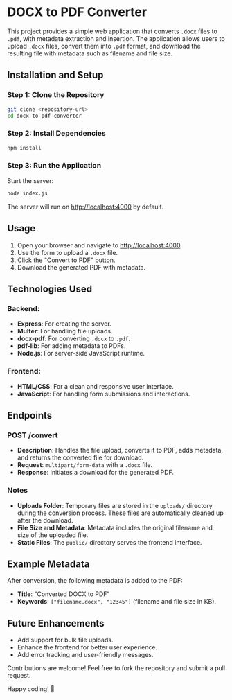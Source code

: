 
# DOCX to PDF Converter

This project provides a simple web application that converts `.docx` files to `.pdf`, with metadata extraction and insertion. The application allows users to upload `.docx` files, convert them into `.pdf` format, and download the resulting file with metadata such as filename and file size.

## Installation and Setup

### Step 1: Clone the Repository

```bash
git clone <repository-url>
cd docx-to-pdf-converter
```

### Step 2: Install Dependencies

```bash
npm install
```

### Step 3: Run the Application

Start the server:

```bash
node index.js
```

The server will run on [http://localhost:4000](http://localhost:4000) by default.

## Usage

1. Open your browser and navigate to [http://localhost:4000](http://localhost:4000).
2. Use the form to upload a `.docx` file.
3. Click the "Convert to PDF" button.
4. Download the generated PDF with metadata.

## Technologies Used

### Backend:
- **Express**: For creating the server.
- **Multer**: For handling file uploads.
- **docx-pdf**: For converting `.docx` to `.pdf`.
- **pdf-lib**: For adding metadata to PDFs.
- **Node.js**: For server-side JavaScript runtime.

### Frontend:
- **HTML/CSS**: For a clean and responsive user interface.
- **JavaScript**: For handling form submissions and interactions.

## Endpoints

### POST /convert
- **Description**: Handles the file upload, converts it to PDF, adds metadata, and returns the converted file for download.
- **Request**: `multipart/form-data` with a `.docx` file.
- **Response**: Initiates a download for the generated PDF.

### Notes
- **Uploads Folder**: Temporary files are stored in the `uploads/` directory during the conversion process. These files are automatically cleaned up after the download.
- **File Size and Metadata**: Metadata includes the original filename and size of the uploaded file.
- **Static Files**: The `public/` directory serves the frontend interface.

## Example Metadata

After conversion, the following metadata is added to the PDF:
- **Title**: "Converted DOCX to PDF"
- **Keywords**: `["filename.docx", "12345"]` (filename and file size in KB).

## Future Enhancements

- Add support for bulk file uploads.
- Enhance the frontend for better user experience.
- Add error tracking and user-friendly messages.

Contributions are welcome! Feel free to fork the repository and submit a pull request.

Happy coding! 🚀
